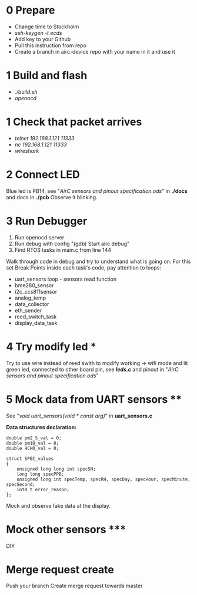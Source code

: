 # 0 Prepare

- Change time to Stockholm
- _ssh-keygen -t ecds_
- Add key to your Github
- Pull this instruction from repo
- Create a branch in airc-device repo with your name in it and use it

# 1 Build and flash

* _./build.sh_
* _openocd_

# 1 Check that packet arrives

* _telnet 192.168.1.121 11333_
* _nc 192.168.1.121 11333_
* _wireshark_

# 2 Connect LED

Blue led is PB14, see "_AirC sensors and pinout specification.ods_" in **./docs** and docs in **./pcb**
Observe it blinking.

# 3 Run Debugger

1. Run openocd server
2. Run debug with config "(gdb) Start airc debug"
3. Find RTOS tasks in main.c from line 144

Walk through code in debug and try to understand what is going on.
For this set Break Points inside each task's code, pay attention to loops:

- uart_sensors loop - sensors read function
- bme280_sensor
- i2c_ccs811sensor
- analog_temp
- data_collector
- eth_sender
- reed_switch_task
- display_data_task

# 4 Try modify led *

Try to use wire instead of reed swith to modify working -> wifi mode and lit green led,
connected to other board pin, see ***leds.c*** and pinout in "_AirC sensors and pinout specification.ods_" 

# 5 Mock data from UART sensors **

See "_void uart_sensors(void * const arg)_" in **uart_sensors.c**

**Data structures declaration:** 

```
double pm2_5_val = 0;
double pm10_val = 0;
double HCHO_val = 0;
```
```
struct SPEC_values
{
    unsigned long long int specSN;
    long long specPPB;
    unsigned long int specTemp, specRH, specDay, specHour, specMinute, specSecond;
    int8_t error_reason;
};
```

Mock and observe fake data at the display.

# Mock other sensors ***

DIY

# Merge request create

Push your branch
Create merge request towards master